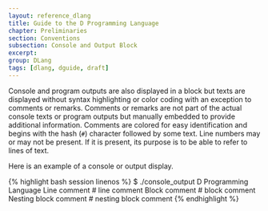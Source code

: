```yaml
---
layout: reference_dlang
title: Guide to the D Programming Language
chapter: Preliminaries
section: Conventions
subsection: Console and Output Block
excerpt: 
group: DLang
tags: [dlang, dguide, draft]
---
```


Console and program outputs are also displayed in a block but texts are displayed without syntax highlighting or color coding with an exception to comments or remarks.
Comments or remarks are not part of the actual console texts or program outputs but manually embedded to provide additional information.
Comments are colored for easy identification and begins with the hash (`#`) character followed by some text.
Line numbers may or may not be present.
If it is present, its purpose is to be able to refer to lines of text.

Here is an example of a console or output display.

{% highlight bash session linenos %}
$ ./console_output
D Programming Language
Line comment                            # line comment
Block comment                           # block comment
Nesting block comment                   # nesting block comment
{% endhighlight %}
